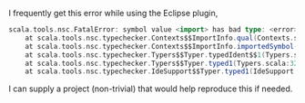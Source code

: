I frequently get this error while using the Eclipse plugin,

```scala
scala.tools.nsc.FatalError: symbol value <import> has bad type: <error>
	at scala.tools.nsc.typechecker.Contexts$$ImportInfo.qual(Contexts.scala:580)
	at scala.tools.nsc.typechecker.Contexts$$ImportInfo.importedSymbol(Contexts.scala:604)
	at scala.tools.nsc.typechecker.Typers$$Typer.typedIdent$$1(Typers.scala:2891)
	at scala.tools.nsc.typechecker.Typers$$Typer.typed1(Typers.scala:3242)
	at scala.tools.nsc.typechecker.IdeSupport$$Typer.typed1(IdeSupport.scala:128)
```

I can supply a project (non-trivial) that would help reproduce this if needed.
